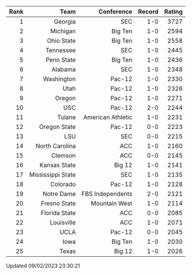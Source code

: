 | Rank  | Team                 | Conference           | Record   | Rating |
| ---:  | ---:                 | ---:                 | ---:     | ---:   |
| 1     | Georgia              | SEC                  | 1-0      | 3727   |
| 2     | Michigan             | Big Ten              | 1-0      | 2594   |
| 3     | Ohio State           | Big Ten              | 1-0      | 2558   |
| 4     | Tennessee            | SEC                  | 1-0      | 2445   |
| 5     | Penn State           | Big Ten              | 1-0      | 2436   |
| 6     | Alabama              | SEC                  | 1-0      | 2348   |
| 7     | Washington           | Pac-12               | 1-0      | 2330   |
| 8     | Utah                 | Pac-12               | 1-0      | 2326   |
| 9     | Oregon               | Pac-12               | 1-0      | 2271   |
| 10    | USC                  | Pac-12               | 2-0      | 2244   |
| 11    | Tulane               | American Athletic    | 1-0      | 2231   |
| 12    | Oregon State         | Pac-12               | 0-0      | 2223   |
| 13    | LSU                  | SEC                  | 0-0      | 2215   |
| 14    | North Carolina       | ACC                  | 1-0      | 2160   |
| 15    | Clemson              | ACC                  | 0-0      | 2145   |
| 16    | Kansas State         | Big 12               | 1-0      | 2141   |
| 17    | Mississippi State    | SEC                  | 1-0      | 2135   |
| 18    | Colorado             | Pac-12               | 1-0      | 2128   |
| 19    | Notre Dame           | FBS Independents     | 2-0      | 2121   |
| 20    | Fresno State         | Mountain West        | 1-0      | 2114   |
| 21    | Florida State        | ACC                  | 0-0      | 2085   |
| 22    | Louisville           | ACC                  | 1-0      | 2071   |
| 23    | UCLA                 | Pac-12               | 0-0      | 2045   |
| 24    | Iowa                 | Big Ten              | 1-0      | 2030   |
| 25    | Texas                | Big 12               | 1-0      | 2026   |

Updated 09/02/2023 23:30:21
